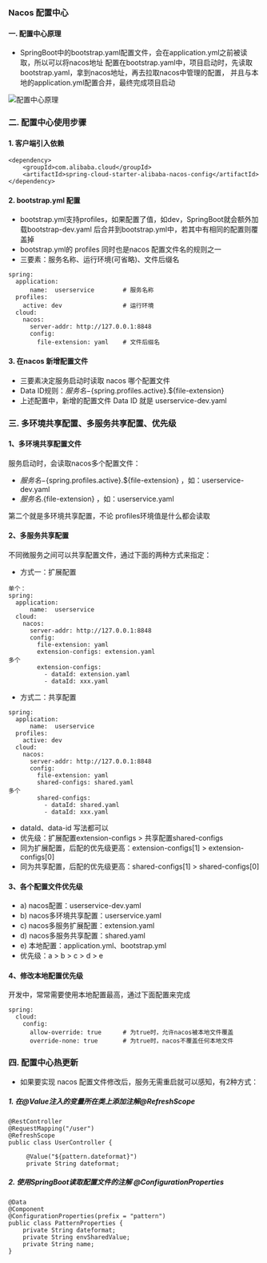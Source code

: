 ### Nacos 配置中心
#### 一. 配置中心原理
* SpringBoot中的bootstrap.yaml配置文件，会在application.yml之前被读取，所以可以将nacos地址
配置在bootstrap.yaml中，项目启动时，先读取bootstrap.yaml，拿到nacos地址，再去拉取nacos中管理的配置，
并且与本地的application.yml配置合并，最终完成项目启动

![配置中心原理](https://fgq233.github.io/imgs/springcloud/nacos1.png)


### 二. 配置中心使用步骤
#### 1. 客户端引入依赖
```
<dependency>
    <groupId>com.alibaba.cloud</groupId>
    <artifactId>spring-cloud-starter-alibaba-nacos-config</artifactId>
</dependency>
```

#### 2. bootstrap.yml 配置
* bootstrap.yml支持profiles，如果配置了值，如dev，SpringBoot就会额外加载bootstrap-dev.yaml 
后合并到bootstrap.yml中，若其中有相同的配置则覆盖掉
* bootstrap.yml的 profiles 同时也是nacos 配置文件名的规则之一                       
* 三要素：服务名称、运行环境(可省略)、文件后缀名                           
                           
```
spring:
  application:
      name:  userservice        # 服务名称
  profiles:
    active: dev                 # 运行环境
  cloud:
    nacos:
      server-addr: http://127.0.0.1:8848
      config:
        file-extension: yaml    # 文件后缀名

```

#### 3. 在nacos 新增配置文件
* 三要素决定服务启动时读取 nacos 哪个配置文件                   
* Data ID规则：${服务名}-${spring.profiles.active}.${file-extension}                         
* 上述配置中，新增的配置文件 Data ID 就是 userservice-dev.yaml





### 三. 多环境共享配置、多服务共享配置、优先级
#### 1、多环境共享配置文件
服务启动时，会读取nacos多个配置文件：
* ${服务名}-${spring.profiles.active}.${file-extension} ，如：userservice-dev.yaml
* ${服务名}.${file-extension} ，如：userservice.yaml

第二个就是多环境共享配置，不论 profiles环境值是什么都会读取


#### 2、多服务共享配置
不同微服务之间可以共享配置文件，通过下面的两种方式来指定：
* 方式一：扩展配置
```
单个：
spring:
  application:
      name:  userservice
  cloud:
    nacos:
      server-addr: http://127.0.0.1:8848
      config:
        file-extension: yaml
        extension-configs: extension.yaml
多个  
        extension-configs:
          - dataId: extension.yaml
          - dataId: xxx.yaml
```

* 方式二：共享配置
```
spring:
  application:
      name:  userservice
  profiles:
    active: dev
  cloud:
    nacos:
      server-addr: http://127.0.0.1:8848
      config:
        file-extension: yaml
        shared-configs: shared.yaml
多个  
        shared-configs:
          - dataId: shared.yaml
          - dataId: xxx.yaml 
```

* dataId、data-id 写法都可以
* 优先级：扩展配置extension-configs > 共享配置shared-configs
* 同为扩展配置，后配的优先级更高：extension-configs[1] > extension-configs[0]
* 同为共享配置，后配的优先级更高：shared-configs[1] > shared-configs[0]

#### 3、各个配置文件优先级
* a) nacos配置：userservice-dev.yaml
* b) nacos多环境共享配置：userservice.yaml
* c) nacos多服务扩展配置：extension.yaml
* d) nacos多服务共享配置：shared.yaml
* e) 本地配置：application.yml、bootstrap.yml 
* 优先级：a > b > c > d > e


#### 4、修改本地配置优先级
开发中，常常需要使用本地配置最高，通过下面配置来完成
```
spring:
  cloud:
    config:
      allow-override: true      # 为true时，允许nacos被本地文件覆盖
      override-none: true       # 为true时，nacos不覆盖任何本地文件
```
      

      
### 四. 配置中心热更新
* 如果要实现 nacos 配置文件修改后，服务无需重启就可以感知，有2种方式：
##### 1. 在@Value注入的变量所在类上添加注解@RefreshScope
```
@RestController
@RequestMapping("/user")
@RefreshScope
public class UserController {

     @Value("${pattern.dateformat}")
     private String dateformat;
```

##### 2. 使用SpringBoot读取配置文件的注解 @ConfigurationProperties
```
@Data
@Component
@ConfigurationProperties(prefix = "pattern")
public class PatternProperties {
    private String dateformat;
    private String envSharedValue;
    private String name;
}
```